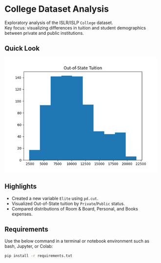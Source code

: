 # College Dataset Analysis

Exploratory analysis of the ISLR/ISLP `College` dataset.  
Key focus: visualizing differences in tuition and student demographics between private and public institutions.

## Quick Look

<img src="figures/boxplot_outstate.png" width="500">

## Highlights
- Created a new variable `Elite` using `pd.cut`.
- Visualized Out-of-State tuition by `Private`/`Public` status.
- Compared distributions of Room & Board, Personal, and Books expenses.

## Requirements

Use the below command in a terminal or notebook environment such as bash, Jupyter, or Colab:

```bash
pip install -r requirements.txt
